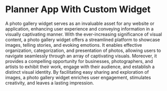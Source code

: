 # Planner App With Custom Widget
A photo gallery widget serves as an invaluable asset for any website or application, enhancing user experience and conveying information in a visually captivating manner. With the ever-increasing significance of visual content, a photo gallery widget offers a streamlined platform to showcase images, telling stories, and evoking emotions. It enables effective organization, categorization, and presentation of photos, allowing users to navigate seamlessly through an array of captivating visuals. Moreover, it provides a compelling opportunity for businesses, photographers, and artists to exhibit their work, engage with their audience, and establish a distinct visual identity. By facilitating easy sharing and exploration of images, a photo gallery widget enriches user engagement, stimulates creativity, and leaves a lasting impression.
